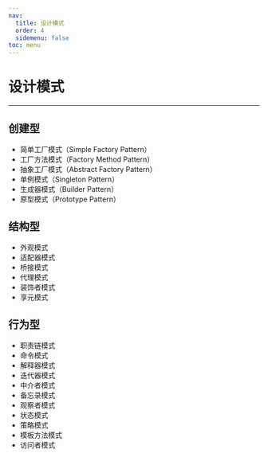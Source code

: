```yaml
---
nav:
  title: 设计模式
  order: 4
  sidemenu: false
toc: menu
---
```


# 设计模式

---

## 创建型

- 简单工厂模式（Simple Factory Pattern）
- 工厂方法模式（Factory Method Pattern）
- 抽象工厂模式（Abstract Factory Pattern）
- 单例模式（Singleton Pattern）
- 生成器模式（Builder Pattern）
- 原型模式（Prototype Pattern）

## 结构型

- 外观模式
- 适配器模式
- 桥接模式
- 代理模式
- 装饰者模式
- 享元模式

## 行为型

- 职责链模式
- 命令模式
- 解释器模式
- 迭代器模式
- 中介者模式
- 备忘录模式
- 观察者模式
- 状态模式
- 策略模式
- 模板方法模式
- 访问者模式
